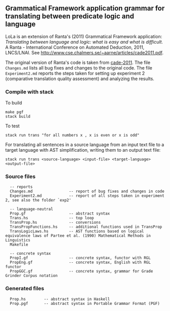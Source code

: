 ## Grammatical Framework application grammar for translating between predicate logic and language

LoLa is an extension of Ranta's (2011) Grammatical Framework application:
_Translating between language and logic: what is easy and what is difficult._
A Ranta - International Conference on Automated Deduction, 2011, LNCS/LNAI. See http://www.cse.chalmers.se/~aarne/articles/cade2011.pdf.

The original version of Ranta's code is taken from [cade-2011](https://github.com/GrammaticalFramework/gf-contrib/tree/master/cade-2011). The file `Changes.md` lists all bug fixes and changes to the original code. The file `Experiment2.md` reports the steps taken for setting up experiment 2 (comparative translation quality assessment) and analyzing the results.

### Compile with stack

To build

    make pgf
    stack build

To test

    stack run trans "for all numbers x , x is even or x is odd"

For translating all sentences in a source language from an input text file to a target language with AST simplification, writing them to an output text file:

    stack run trans <source-language> <input-file> <target-language> <output-file>
    

### Source files

```
  -- reports
  Changes.md                -- report of bug fixes and changes in code
  Experiment2.md            -- report of all steps taken in experiment 2, see also the folder `exp2'
  
  -- language-neutral
  Prop.gf                   -- abstract syntax
  Trans.hs                  -- top loop
  TransProp.hs              -- conversions
  TransPropFunctions.hs     -- additional functions used in TransProp
  TransLogicLaws.hs         -- AST functions based on logical equivalence laws of Partee et al. (1990) Mathematical Methods in Linguistics
  Makefile

  -- concrete syntax
  PropI.gf                  -- concrete syntax, functor with RGL
  PropEng.gf                -- concrete syntax, English with RGL functor
  PropGGC.gf                -- concrete syntax, grammar for Grade Grinder Corpus notation

```

### Generated files

```
  Prop.hs        -- abstract syntax in Haskell
  Prop.pgf       -- abstract syntax in Portable Grammar Format (PGF)

```
